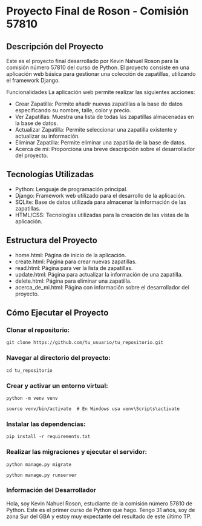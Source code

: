# Proyecto Final de Roson - Comisión 57810
## Descripción del Proyecto
Este es el proyecto final desarrollado por Kevin Nahuel Roson para la comisión número 57810 del curso de Python. El proyecto consiste en una aplicación web básica para gestionar una colección de zapatillas, utilizando el framework Django.

Funcionalidades
La aplicación web permite realizar las siguientes acciones:

- Crear Zapatilla: Permite añadir nuevas zapatillas a la base de datos especificando su nombre, talle, color y precio.
- Ver Zapatillas: Muestra una lista de todas las zapatillas almacenadas en la base de datos.
- Actualizar Zapatilla: Permite seleccionar una zapatilla existente y actualizar su información.
- Eliminar Zapatilla: Permite eliminar una zapatilla de la base de datos.
- Acerca de mí: Proporciona una breve descripción sobre el desarrollador del proyecto.

## Tecnologías Utilizadas
- Python: Lenguaje de programación principal.
- Django: Framework web utilizado para el desarrollo de la aplicación.
- SQLite: Base de datos utilizada para almacenar la información de las zapatillas.
- HTML/CSS: Tecnologías utilizadas para la creación de las vistas de la aplicación.

## Estructura del Proyecto
- home.html: Página de inicio de la aplicación.
- create.html: Página para crear nuevas zapatillas.
- read.html: Página para ver la lista de zapatillas.
- update.html: Página para actualizar la información de una zapatilla.
- delete.html: Página para eliminar una zapatilla.
- acerca_de_mi.html: Página con información sobre el desarrollador del proyecto.

## Cómo Ejecutar el Proyecto

### Clonar el repositorio:

```
git clone https://github.com/tu_usuario/tu_repositorio.git
```

### Navegar al directorio del proyecto:

```
cd tu_repositorio
```
### Crear y activar un entorno virtual:

```
python -m venv venv
```
```
source venv/bin/activate  # En Windows usa venv\Scripts\activate
```
### Instalar las dependencias:

```
pip install -r requirements.txt
```

### Realizar las migraciones y ejecutar el servidor:

```
python manage.py migrate
```

```
python manage.py runserver
```

### Información del Desarrollador
Hola, soy Kevin Nahuel Roson, estudiante de la comisión número 57810 de Python. Este es el primer curso de Python que hago. Tengo 31 años, soy de zona Sur del GBA y estoy muy expectante del resultado de este último TP.